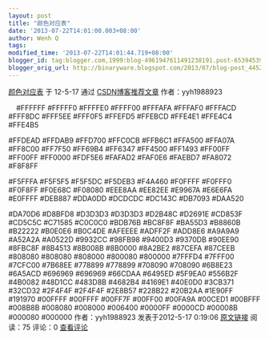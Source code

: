 ```yaml
---
layout: post
title: "颜色对应表"
date: '2013-07-22T14:01:00.003+08:00'
author: Wenh Q
tags:
modified_time: '2013-07-22T14:01:44.719+08:00'
blogger_id: tag:blogger.com,1999:blog-4961947611491238191.post-6539453929414405859
blogger_orig_url: http://binaryware.blogspot.com/2013/07/blog-post_4452.html
---
```

[
颜色对应表](http://blog.csdn.net/yyh1988923/article/details/7574583)
于 12-5-17 通过
[CSDN博客推荐文章](http://blog.csdn.net/) 作者：yyh1988923
<?xml version="1.0" encoding="utf-8"?>
<resources>
    <color name="white">#FFFFFF</color><!--白色 -->
<color name="ivory">#FFFFF0</color><!--象牙色 -->
<color name="lightyellow">#FFFFE0</color><!--亮黄色 -->
<color name="yellow">#FFFF00</color><!--黄色 -->
<color name="snow">#FFFAFA</color><!--雪白色 -->
<color name="floralwhite">#FFFAF0</color><!--花白色 -->
<color name="lemonchiffon">#FFFACD</color><!--柠檬绸色 -->
<color name="cornsilk">#FFF8DC</color><!--米绸色 -->
<color name="seashell">#FFF5EE</color><!--海贝色 -->
<color name="lavenderblush">#FFF0F5</color><!--淡紫红 -->
<color name="papayawhip">#FFEFD5</color><!--番木色 -->
<color name="blanchedalmond">#FFEBCD</color><!--白杏色 -->
<color name="mistyrose">#FFE4E1</color><!--浅玫瑰色 -->
<color name="bisque">#FFE4C4</color><!--桔黄色 -->
<color name="moccasin">#FFE4B5</color><!--鹿皮色 -->

<color name="navajowhite">#FFDEAD</color><!--纳瓦白 -->
<color name="peachpuff">#FFDAB9</color><!--桃色 -->
<color name="gold">#FFD700</color><!--金色 -->
<color name="pink">#FFC0CB</color><!--粉红色 -->
<color name="lightpink">#FFB6C1</color><!--亮粉红色 -->
<color name="orange">#FFA500</color><!--橙色 -->
<color name="lightsalmon">#FFA07A</color><!--亮肉色 -->
<color name="darkorange">#FF8C00</color><!--暗桔黄色 -->
<color name="coral">#FF7F50</color><!--珊瑚色 -->
<color name="hotpink">#FF69B4</color><!--热粉红色 -->
<color name="tomato">#FF6347</color><!--西红柿色 -->
<color name="orangered">#FF4500</color><!--红橙色 -->
<color name="deeppink">#FF1493</color><!--深粉红色 -->
<color name="fuchsia">#FF00FF</color><!--紫红色 -->
<color name="magenta">#FF00FF</color><!--红紫色 -->
<color name="red">#FF0000</color><!--红色 -->
<color name="oldlace">#FDF5E6</color><!--老花色 -->
<color name="lightgoldenrodyellow">#FAFAD2</color><!--亮金黄色
-->
<color name="linen">#FAF0E6</color><!--亚麻色 -->
<color name="antiquewhite">#FAEBD7</color><!--古董白 -->
<color name="salmon">#FA8072</color><!--鲜肉色 -->
<color name="ghostwhite">#F8F8FF</color><!--幽灵白 -->

<color name="mintcream">#F5FFFA</color><!--薄荷色 -->
<color name="whitesmoke">#F5F5F5</color><!--烟白色 -->
<color name="beige">#F5F5DC</color><!--米色 -->
<color name="wheat">#F5DEB3</color><!--浅黄色 -->
<color name="sandybrown">#F4A460</color><!--沙褐色 -->
<color name="azure">#F0FFFF</color><!--天蓝色 -->
<color name="honeydew">#F0FFF0</color><!--蜜色 -->
<color name="aliceblue">#F0F8FF</color><!--艾利斯兰 -->
<color name="khaki">#F0E68C</color><!--黄褐色 -->
<color name="lightcoral">#F08080</color><!--亮珊瑚色 -->
<color name="palegoldenrod">#EEE8AA</color><!--苍麒麟色 -->
<color name="violet">#EE82EE</color><!--紫罗兰色 -->
<color name="darksalmon">#E9967A</color><!--暗肉色 -->
<color name="lavender">#E6E6FA</color><!--淡紫色 -->
<color name="lightcyan">#E0FFFF</color><!--亮青色 -->
<color name="burlywood">#DEB887</color><!--实木色 -->
<color name="plum">#DDA0DD</color><!--洋李色 -->
<color name="gainsboro">#DCDCDC</color><!--淡灰色 -->
<color name="crimson">#DC143C</color><!--暗深红色 -->
<color name="palevioletred">#DB7093</color><!--苍紫罗兰色-->
<color name="goldenrod">#DAA520</color><!--金麒麟色 -->

<color name="orchid">#DA70D6</color><!--淡紫色 -->
<color name="thistle">#D8BFD8</color><!--蓟色 -->
<color name="lightgray">#D3D3D3</color><!--亮灰色 -->
<color name="lightgrey">#D3D3D3</color><!--亮灰色 -->
<color name="tan">#D2B48C</color><!--茶色 -->
<color name="chocolate">#D2691E</color><!--巧可力色 -->
<color name="peru">#CD853F</color><!--秘鲁色 -->
<color name="indianred">#CD5C5C</color><!--印第安红 -->
<color name="mediumvioletred">#C71585</color><!--中紫罗兰色 -->
<color name="silver">#C0C0C0</color><!--银色 -->
<color name="darkkhaki">#BDB76B</color><!--暗黄褐色-->
<color name="rosybrown">#BC8F8F</color><!--褐玫瑰红 -->
<color name="mediumorchid">#BA55D3</color><!--中粉紫色 -->
<color name="darkgoldenrod">#B8860B</color><!--暗金黄色 -->
<color name="firebrick">#B22222</color><!--火砖色 -->
<color name="powderblue">#B0E0E6</color><!--粉蓝色 -->
<color name="lightsteelblue">#B0C4DE</color><!--亮钢兰色-->
<color name="paleturquoise">#AFEEEE</color><!--苍宝石绿 -->
<color name="greenyellow">#ADFF2F</color><!--黄绿色 -->
<color name="lightblue">#ADD8E6</color><!--亮蓝色 -->
<color name="darkgray">#A9A9A9</color><!--暗灰色 -->
<color name="brown">#A52A2A</color><!--褐色 -->
<color name="sienna">#A0522D</color><!--赭色 -->
<color name="darkorchid">#9932CC</color><!--暗紫色 -->
<color name="palegreen">#98FB98</color><!--苍绿色 -->
<color name="darkviolet">#9400D3</color><!--暗紫罗兰色 -->
<color name="mediumpurple">#9370DB</color><!--中紫色 -->
<color name="lightgreen">#90EE90</color><!--亮绿色 -->
<color name="darkseagreen">#8FBC8F</color><!--暗海兰色 -->
<color name="saddlebrown">#8B4513</color><!--重褐色 -->
<color name="darkmagenta">#8B008B</color><!--暗洋红 -->
<color name="darkred">#8B0000</color><!--暗红色 -->
<color name="blueviolet">#8A2BE2</color><!--紫罗兰蓝色-->
<color name="lightskyblue">#87CEFA</color><!--亮天蓝色 -->
<color name="skyblue">#87CEEB</color><!--天蓝色 -->
<color name="gray">#808080</color><!--灰色 -->
<color name="grey">#808080</color><!--灰色 -->
<color name="olive">#808000</color><!--橄榄色 -->
<color name="purple">#800080</color><!--紫色 -->
<color name="maroon">#800000</color><!--粟色 -->
<color name="aquamarine">#7FFFD4</color><!--碧绿色 -->
<color name="chartreuse">#7FFF00</color><!--黄绿色 -->
<color name="lawngreen">#7CFC00</color><!--草绿色 -->
<color name="mediumslateblue">#7B68EE</color><!--中暗蓝色-->
<color name="lightslategray">#778899</color><!--亮蓝灰 -->
<color name="lightslategrey">#778899</color><!--亮蓝灰 -->
<color name="slategray">#708090</color><!--灰石色 -->
<color name="slategrey">#708090</color><!--灰石色 -->
<color name="olivedrab">#6B8E23</color><!--深绿褐色 -->
<color name="slateblue">#6A5ACD</color><!--石蓝色 -->
<color name="dimgray">#696969</color><!--暗灰色 -->
<color name="dimgrey">#696969</color><!--暗灰色 -->
<color name="mediumaquamarine">#66CDAA</color><!--中绿色-->
<color name="cornflowerblue">#6495ED</color><!--菊兰色 -->
<color name="cadetblue">#5F9EA0</color><!--军兰色 -->
<color name="darkolivegreen">#556B2F</color><!--暗橄榄绿-->
<color name="indigo">#4B0082</color><!--靛青色 -->
<color name="mediumturquoise">#48D1CC</color><!--中绿宝石-->
<color name="darkslateblue">#483D8B</color><!--暗灰蓝色 -->
<color name="steelblue">#4682B4</color><!--钢兰色 -->
<color name="royalblue">#4169E1</color><!--皇家蓝 -->
<color name="turquoise">#40E0D0</color><!--青绿色 -->
<color name="mediumseagreen">#3CB371</color><!--中海蓝 -->
<color name="limegreen">#32CD32</color><!--橙绿色 -->
<color name="darkslategray">#2F4F4F</color><!--暗瓦灰色 -->
<color name="darkslategrey">#2F4F4F</color><!--暗瓦灰色 -->
<color name="seagreen">#2E8B57</color><!--海绿色 -->
<color name="forestgreen">#228B22</color><!--森林绿 -->
<color name="lightseagreen">#20B2AA</color><!--亮海蓝色 -->
<color name="dodgerblue">#1E90FF</color><!--闪兰色 -->
<color name="midnightblue">#191970</color><!--中灰兰色 -->
<color name="aqua">#00FFFF</color><!--浅绿色 -->
<color name="cyan">#00FFFF</color><!--青色 -->
<color name="springgreen">#00FF7F</color><!--春绿色 -->
<color name="lime">#00FF00</color><!--酸橙色 -->
<color name="mediumspringgreen">#00FA9A</color><!--中春绿色 -->
<color name="darkturquoise">#00CED1</color><!--暗宝石绿 -->
<color name="deepskyblue">#00BFFF</color><!--深天蓝色 -->
<color name="darkcyan">#008B8B</color><!--暗青色 -->
<color name="teal">#008080</color><!--水鸭色 -->
<color name="green">#008000</color><!--绿色 -->
<color name="darkgreen">#006400</color><!--暗绿色 -->
<color name="blue">#0000FF</color><!--蓝色 -->
<color name="mediumblue">#0000CD</color><!--中兰色 -->
<color name="darkblue">#00008B</color><!--暗蓝色 -->
<color name="navy">#000080</color><!--海军色 -->
<color name="black">#000000</color><!--黑色 -->
</resources>
作者：yyh1988923 发表于2012-5-17 0:19:06
[原文链接](http://blog.csdn.net/yyh1988923/article/details/7574583)
阅读：75 评论：0
[查看评论](http://blog.csdn.net/yyh1988923/article/details/7574583#comments)

